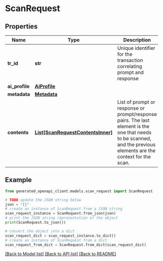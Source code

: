 # ScanRequest


## Properties

Name | Type | Description | Notes
------------ | ------------- | ------------- | -------------
**tr_id** | **str** | Unique identifier for the transaction correlating prompt and response | [optional] 
**ai_profile** | [**AiProfile**](AiProfile.md) |  | 
**metadata** | [**Metadata**](Metadata.md) |  | [optional] 
**contents** | [**List[ScanRequestContentsInner]**](ScanRequestContentsInner.md) | List of prompt or response or prompt/response pairs. The last element is the one that needs to be scanned, and the previous elements are the context for the scan. | 

## Example

```python
from generated_openapi_client.models.scan_request import ScanRequest

# TODO update the JSON string below
json = "{}"
# create an instance of ScanRequest from a JSON string
scan_request_instance = ScanRequest.from_json(json)
# print the JSON string representation of the object
print(ScanRequest.to_json())

# convert the object into a dict
scan_request_dict = scan_request_instance.to_dict()
# create an instance of ScanRequest from a dict
scan_request_from_dict = ScanRequest.from_dict(scan_request_dict)
```
[[Back to Model list]](../README.md#documentation-for-models) [[Back to API list]](../README.md#documentation-for-api-endpoints) [[Back to README]](../README.md)


